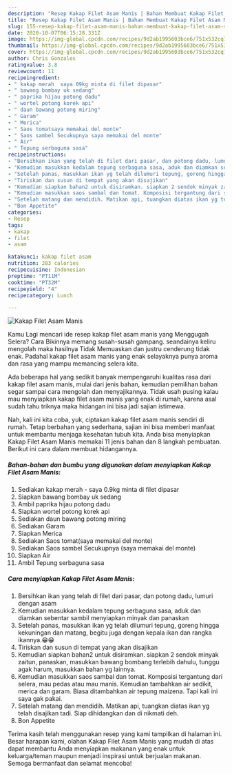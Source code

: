 ```yaml
---
description: "Resep Kakap Filet Asam Manis | Bahan Membuat Kakap Filet Asam Manis Yang Enak Dan Mudah"
title: "Resep Kakap Filet Asam Manis | Bahan Membuat Kakap Filet Asam Manis Yang Enak Dan Mudah"
slug: 155-resep-kakap-filet-asam-manis-bahan-membuat-kakap-filet-asam-manis-yang-enak-dan-mudah
date: 2020-10-07T06:15:28.331Z
image: https://img-global.cpcdn.com/recipes/9d2ab1995603bce6/751x532cq70/kakap-filet-asam-manis-foto-resep-utama.jpg
thumbnail: https://img-global.cpcdn.com/recipes/9d2ab1995603bce6/751x532cq70/kakap-filet-asam-manis-foto-resep-utama.jpg
cover: https://img-global.cpcdn.com/recipes/9d2ab1995603bce6/751x532cq70/kakap-filet-asam-manis-foto-resep-utama.jpg
author: Chris Gonzales
ratingvalue: 3.8
reviewcount: 11
recipeingredient:
- " kakap merah  saya 09kg minta di filet dipasar"
- " bawang bombay uk sedang"
- " paprika hijau potong dadu"
- " wortel potong korek api"
- " daun bawang potong miring"
- " Garam"
- " Merica"
- " Saos tomatsaya memakai del monte"
- " Saos sambel Secukupnya saya memakai del monte"
- " Air"
- " Tepung serbaguna sasa"
recipeinstructions:
- "Bersihkan ikan yang telah di filet dari pasar, dan potong dadu, lumuri dengan asam"
- "Kemudian masukkan kedalam tepung serbaguna sasa, aduk dan diamkan sebentar sambil menyiapkan minyak dan panaskan"
- "Setelah panas, masukkan ikan yg telah dilumuri tepung, goreng hingga kekuningan dan matang, begitu juga dengan kepala ikan dan rangka ikannya.😁😁"
- "Tiriskan dan susun di tempat yang akan disajikan"
- "Kemudian siapkan bahan2 untuk disiramkan. siapkan 2 sendok minyak zaitun, panaskan, masukkan bawang bombang terlebih dahulu, tunggu agak harum, masukkan bahan yg lainnya."
- "Kemudian masukkan saos sambal dan tomat. Komposisi tergantung dari selera, mau pedas atau mau manis. Kemudian tambahkan air sedikit, merica dan garam. Biasa ditambahkan air tepung maizena. Tapi kali ini saya gak pakai."
- "Setelah matang dan mendidih. Matikan api, tuangkan diatas ikan yg telah disajikan tadi. Siap dihidangkan dan di nikmati deh."
- "Bon Appetite"
categories:
- Resep
tags:
- kakap
- filet
- asam

katakunci: kakap filet asam 
nutrition: 283 calories
recipecuisine: Indonesian
preptime: "PT11M"
cooktime: "PT32M"
recipeyield: "4"
recipecategory: Lunch

---
```



![Kakap Filet Asam Manis](https://img-global.cpcdn.com/recipes/9d2ab1995603bce6/751x532cq70/kakap-filet-asam-manis-foto-resep-utama.jpg)

Kamu Lagi mencari ide resep kakap filet asam manis yang Menggugah Selera? Cara Bikinnya memang susah-susah gampang. seandainya keliru mengolah maka hasilnya Tidak Memuaskan dan justru cenderung tidak enak. Padahal kakap filet asam manis yang enak selayaknya punya aroma dan rasa yang mampu memancing selera kita.



Ada beberapa hal yang sedikit banyak mempengaruhi kualitas rasa dari kakap filet asam manis, mulai dari jenis bahan, kemudian pemilihan bahan segar sampai cara mengolah dan menyajikannya. Tidak usah pusing kalau mau menyiapkan kakap filet asam manis yang enak di rumah, karena asal sudah tahu triknya maka hidangan ini bisa jadi sajian istimewa.


Nah, kali ini kita coba, yuk, ciptakan kakap filet asam manis sendiri di rumah. Tetap berbahan yang sederhana, sajian ini bisa memberi manfaat untuk membantu menjaga kesehatan tubuh kita. Anda bisa menyiapkan Kakap Filet Asam Manis memakai 11 jenis bahan dan 8 langkah pembuatan. Berikut ini cara dalam membuat hidangannya.

<!--inarticleads1-->

##### Bahan-bahan dan bumbu yang digunakan dalam menyiapkan Kakap Filet Asam Manis:

1. Sediakan  kakap merah - saya 0.9kg minta di filet dipasar
1. Siapkan  bawang bombay uk sedang
1. Ambil  paprika hijau potong dadu
1. Siapkan  wortel potong korek api
1. Sediakan  daun bawang potong miring
1. Sediakan  Garam
1. Siapkan  Merica
1. Sediakan  Saos tomat(saya memakai del monte)
1. Sediakan  Saos sambel Secukupnya (saya memakai del monte)
1. Siapkan  Air
1. Ambil  Tepung serbaguna sasa




<!--inarticleads2-->

##### Cara menyiapkan Kakap Filet Asam Manis:

1. Bersihkan ikan yang telah di filet dari pasar, dan potong dadu, lumuri dengan asam
1. Kemudian masukkan kedalam tepung serbaguna sasa, aduk dan diamkan sebentar sambil menyiapkan minyak dan panaskan
1. Setelah panas, masukkan ikan yg telah dilumuri tepung, goreng hingga kekuningan dan matang, begitu juga dengan kepala ikan dan rangka ikannya.😁😁
1. Tiriskan dan susun di tempat yang akan disajikan
1. Kemudian siapkan bahan2 untuk disiramkan. siapkan 2 sendok minyak zaitun, panaskan, masukkan bawang bombang terlebih dahulu, tunggu agak harum, masukkan bahan yg lainnya.
1. Kemudian masukkan saos sambal dan tomat. Komposisi tergantung dari selera, mau pedas atau mau manis. Kemudian tambahkan air sedikit, merica dan garam. Biasa ditambahkan air tepung maizena. Tapi kali ini saya gak pakai.
1. Setelah matang dan mendidih. Matikan api, tuangkan diatas ikan yg telah disajikan tadi. Siap dihidangkan dan di nikmati deh.
1. Bon Appetite




Terima kasih telah menggunakan resep yang kami tampilkan di halaman ini. Besar harapan kami, olahan Kakap Filet Asam Manis yang mudah di atas dapat membantu Anda menyiapkan makanan yang enak untuk keluarga/teman maupun menjadi inspirasi untuk berjualan makanan. Semoga bermanfaat dan selamat mencoba!
